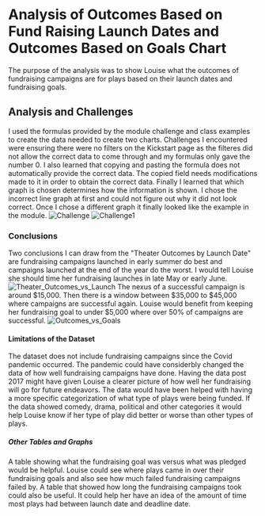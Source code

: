 # Analysis of Outcomes Based on Fund Raising Launch Dates and Outcomes Based on Goals Chart
The purpose of the analysis was to show Louise what the outcomes of fundraising campaigns are for plays based on their launch dates and fundraising goals. 
## Analysis and Challenges
I used the formulas provided by the module challenge and class examples to create the data needed to create two charts. Challenges I encountered were ensuring there were no filters on the Kickstart page as the filteres did not allow the correct data to come through and my formulas only gave the number 0. I also learned that copying and pasting the formula does not automatically provide the correct data. The copied field needs modifications made to it in order to obtain the correct data. Finally I learned that which graph is chosen determines how the information is shown. I chose the incorrect line graph at first and could not figure out why it did not look correct. Once I chose a different graph it finally looked like the example in the module.
![Challenge](https://user-images.githubusercontent.com/105513491/170895187-ab6f9484-ef68-4643-8dec-f629a70d8596.png)
![Challenge1](https://user-images.githubusercontent.com/105513491/170895532-2760460b-00f6-44ca-a18e-a74b3fee1995.png)
### Conclusions
Two conclusions I can draw from the "Theater Outcomes by Launch Date" are fundraising campaigns launched in early summer do best and campaigns launched at the end of the year do the worst. I would tell Louise she should time her fundraising launches in late May or early June. 
![Theater_Outcomes_vs_Launch](https://user-images.githubusercontent.com/105513491/170895277-b16bfa2a-0143-46e0-8cca-5fc867dd495a.png)
The nexus of a successful campaign is around $15,000. Then there is a window between $35,000 to $45,000 where campaigns are successful again. Louise would benefit from keeping her fundraising goal to under $5,000 where over 50% of campaigns are successful.
![Outcomes_vs_Goals](https://user-images.githubusercontent.com/105513491/170895287-f56ff7cb-1931-4905-8e6c-45c18e25f608.png)
#### Limitations of the Dataset
The dataset does not include fundraising campaigns since the Covid pandemic occurred. The pandemic could have considerbly changed the data of how well fundraising campaigns have done. Having the data post 2017 might have given Louise a clearer picture of how well her fundraising will go for future endeavors. The data would have been helped with having a more specific categorization of what type of plays were being funded. If the data showed comedy, drama, political and other categories it would help Louise know if her type of play did better or worse than other types of plays.
##### Other Tables and Graphs
A table showing what the fundraising goal was versus what was pledged would be helpful. Louise could see where plays came in over their fundraising goals and also see how much failed fundraising campaigns failed by. A table that showed how long the fundraising campaigns took could also be useful. It could help her have an idea of the amount of time most plays had between launch date and deadline date.
